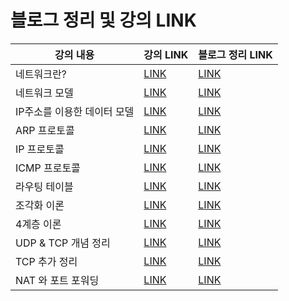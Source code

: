 # 블로그 정리 및  강의 LINK

강의 내용 | 강의 LINK | 블로그 정리 LINK
-------- | --------- | ---------------
네트워크란?| [LINK](https://www.youtube.com/watch?v=Av9UFzl_wis&list=PL0d8NnikouEWcF1jJueLdjRIC4HsUlULi&index=1) | [LINK](https://codingtalk.tistory.com/220)
네트워크 모델| [LINK](https://www.youtube.com/watch?v=Av9UFzl_wis&list=PL0d8NnikouEWcF1jJueLdjRIC4HsUlULi&index=1) | [LINK](https://codingtalk.tistory.com/225)
IP주소를 이용한 데이터 모델| [LINK](https://www.youtube.com/watch?v=Av9UFzl_wis&list=PL0d8NnikouEWcF1jJueLdjRIC4HsUlULi&index=1) | [LINK](https://codingtalk.tistory.com/226)
ARP 프로토콜| [LINK](https://www.youtube.com/watch?v=Av9UFzl_wis&list=PL0d8NnikouEWcF1jJueLdjRIC4HsUlULi&index=1) | [LINK](https://codingtalk.tistory.com/230)
IP 프로토콜| [LINK](https://www.youtube.com/watch?v=Av9UFzl_wis&list=PL0d8NnikouEWcF1jJueLdjRIC4HsUlULi&index=1) | [LINK](https://codingtalk.tistory.com/233)
ICMP 프로토콜| [LINK](https://www.youtube.com/watch?v=Av9UFzl_wis&list=PL0d8NnikouEWcF1jJueLdjRIC4HsUlULi&index=1) | [LINK](https://codingtalk.tistory.com/234)
라우팅 테이블 | [LINK](https://www.youtube.com/watch?v=Av9UFzl_wis&list=PL0d8NnikouEWcF1jJueLdjRIC4HsUlULi&index=1) | [LINK](https://codingtalk.tistory.com/235)
조각화 이론 | [LINK](https://www.youtube.com/watch?v=Av9UFzl_wis&list=PL0d8NnikouEWcF1jJueLdjRIC4HsUlULi&index=1) | [LINK](https://codingtalk.tistory.com/237)
4계층 이론 | [LINK](https://www.youtube.com/watch?v=Av9UFzl_wis&list=PL0d8NnikouEWcF1jJueLdjRIC4HsUlULi&index=1) | [LINK](https://codingtalk.tistory.com/240)
UDP & TCP 개념 정리 | [LINK](https://www.youtube.com/watch?v=Av9UFzl_wis&list=PL0d8NnikouEWcF1jJueLdjRIC4HsUlULi&index=1) | [LINK](https://codingtalk.tistory.com/241)
TCP 추가 정리 | [LINK](https://www.youtube.com/watch?v=Av9UFzl_wis&list=PL0d8NnikouEWcF1jJueLdjRIC4HsUlULi&index=1) | [LINK](https://codingtalk.tistory.com/243)
NAT 와 포트 포워딩| [LINK](https://www.youtube.com/watch?v=Av9UFzl_wis&list=PL0d8NnikouEWcF1jJueLdjRIC4HsUlULi&index=1) | [LINK](https://codingtalk.tistory.com/247)
